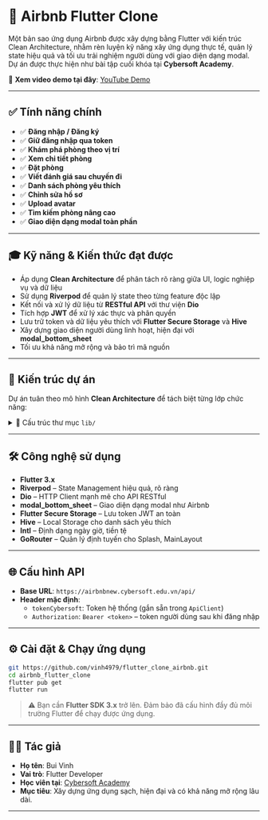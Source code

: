 # 🏡 Airbnb Flutter Clone

Một bản sao ứng dụng Airbnb được xây dựng bằng Flutter với kiến trúc Clean Architecture, nhằm rèn luyện kỹ năng xây ứng dụng thực tế, quản lý state hiệu quả và tối ưu trải nghiệm người dùng với giao diện dạng modal.  
Dự án được thực hiện như bài tập cuối khóa tại **Cybersoft Academy**.

🎥 **Xem video demo tại đây**: [YouTube Demo](https://youtu.be/T1Am5HTy0eQ)

---

## ✅ Tính năng chính

- ✅ **Đăng nhập / Đăng ký**
- ✅ **Giữ đăng nhập qua token**
- ✅ **Khám phá phòng theo vị trí**
- ✅ **Xem chi tiết phòng**
- ✅ **Đặt phòng**
- ✅ **Viết đánh giá sau chuyến đi**
- ✅ **Danh sách phòng yêu thích**
- ✅ **Chỉnh sửa hồ sơ**
- ✅ **Upload avatar**
- ✅ **Tìm kiếm phòng nâng cao**
- ✅ **Giao diện dạng modal toàn phần**

---

## 🎓 Kỹ năng & Kiến thức đạt được

- Áp dụng **Clean Architecture** để phân tách rõ ràng giữa UI, logic nghiệp vụ và dữ liệu
- Sử dụng **Riverpod** để quản lý state theo từng feature độc lập
- Kết nối và xử lý dữ liệu từ **RESTful API** với thư viện **Dio**
- Tích hợp **JWT** để xử lý xác thực và phân quyền
- Lưu trữ token và dữ liệu yêu thích với **Flutter Secure Storage** và **Hive**
- Xây dựng giao diện người dùng linh hoạt, hiện đại với **modal_bottom_sheet**
- Tối ưu khả năng mở rộng và bảo trì mã nguồn

---

## 🧱 Kiến trúc dự án

Dự án tuân theo mô hình **Clean Architecture** để tách biệt từng lớp chức năng:

<details>
<summary>📁 Cấu trúc thư mục <code>lib/</code></summary>

```plaintext
lib/
├── core/                 # Thành phần dùng chung (api_client, storage, utils...)
├── features/             # Các tính năng chính
│   ├── auth/             # Đăng nhập, đăng ký
│   ├── explore/          # Khám phá phòng
│   ├── room_detail/      # Chi tiết phòng
│   ├── booking/          # Đặt phòng
│   ├── review/           # Viết đánh giá
│   ├── favorites/        # Yêu thích phòng
│   ├── profile_reactive/ # Hồ sơ người dùng
│   └── edit_profile/     # Chỉnh sửa hồ sơ
├── providers/            # Các provider toàn cục (tokenCheck, tabIndex, v.v.)
└── shared/
    ├── layouts/          # Layouts dùng chung
    ├── widgets/          # Widget tái sử dụng
    └── modals/           # Quản lý hệ thống modal
```

</details>

---

## 🛠️ Công nghệ sử dụng

- **Flutter 3.x**
- **Riverpod** – State Management hiệu quả, rõ ràng
- **Dio** – HTTP Client mạnh mẽ cho API RESTful
- **modal_bottom_sheet** – Giao diện dạng modal như Airbnb
- **Flutter Secure Storage** – Lưu token JWT an toàn
- **Hive** – Local Storage cho danh sách yêu thích
- **Intl** – Định dạng ngày giờ, tiền tệ
- **GoRouter** – Quản lý định tuyến cho Splash, MainLayout

---

## 🌐 Cấu hình API

- **Base URL**: `https://airbnbnew.cybersoft.edu.vn/api/`
- **Header mặc định**:
  - `tokenCybersoft`: Token hệ thống (gắn sẵn trong `ApiClient`)
  - `Authorization`: `Bearer <token>` – token người dùng sau khi đăng nhập

---

## ⚙️ Cài đặt & Chạy ứng dụng

```bash
git https://github.com/vinh4979/flutter_clone_airbnb.git
cd airbnb_flutter_clone
flutter pub get
flutter run
```

> ⚠️ Bạn cần **Flutter SDK 3.x** trở lên. Đảm bảo đã cấu hình đầy đủ môi trường Flutter để chạy được ứng dụng.

---

## 🧑‍💻 Tác giả

- **Họ tên**: Bui Vinh
- **Vai trò**: Flutter Developer
- **Học viên tại**: [Cybersoft Academy](https://cybersoft.edu.vn)
- **Mục tiêu**: Xây dựng ứng dụng sạch, hiện đại và có khả năng mở rộng lâu dài.

---
